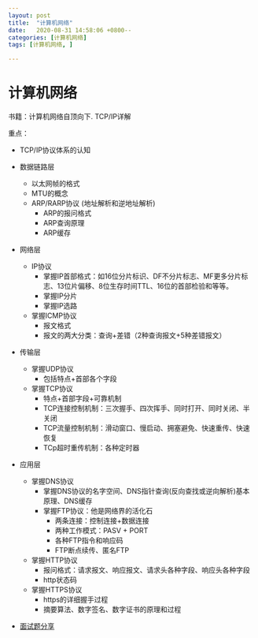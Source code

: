 ```yaml
---
layout: post
title:  "计算机网络"
date:   2020-08-31 14:58:06 +0800--
categories: [计算机网络]
tags: [计算机网络, ]  

---
```


# 计算机网络

书籍：计算机网络自顶向下. TCP/IP详解

重点：

- TCP/IP协议体系的认知
- 数据链路层
  - 以太网帧的格式
  - MTU的概念
  - ARP/RARP协议 (地址解析和逆地址解析)
    - ARP的报问格式
    - ARP查询原理
    - ARP缓存
- 网络层
  - IP协议
    - 掌握IP首部格式：如16位分片标识、DF不分片标志、MF更多分片标志、13位片偏移、8位生存时间TTL、16位的首部检验和等等。
    - 掌握IP分片
    - 掌握IP选路
  - 掌握ICMP协议
    - 报文格式
    - 报文的两大分类：查询+差错（2种查询报文+5种差错报文）
- 传输层
  - 掌握UDP协议
    - 包括特点+首部各个字段
  - 掌握TCP协议
    - 特点+首部字段+可靠机制
    - TCP连接控制机制：三次握手、四次挥手、同时打开、同时关闭、半关闭
    - TCP流量控制机制：滑动窗口、慢启动、拥塞避免、快速重传、快速恢复
    - TCp超时重传机制：各种定时器
- 应用层
  - 掌握DNS协议
    - 掌握DNS协议的名字空间、DNS指针查询(反向查找或逆向解析)基本原理、DNS缓存
    - 掌握FTP协议：他是网络界的活化石
      - 两条连接：控制连接+数据连接
      - 两种工作模式：PASV + PORT
      - 各种FTP指令和响应码
      - FTP断点续传、匿名FTP
  - 掌握HTTP协议
    - 报问格式：请求报文、响应报文、请求头各种字段、响应头各种字段
    - http状态码
  - 掌握HTTPS协议
    - https的详细握手过程
    - 摘要算法、数字签名、数字证书的原理和过程

- [面试题分享](/Users/silince/Develop/面试相关/计算机网络面试题总结.pdf)

